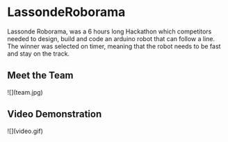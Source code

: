 # LassondeRoborama
Lassonde Roborama, was a 6 hours long Hackathon which competitors needed to design, build and code an arduino robot that can follow a line. The winner was selected on timer, meaning that the robot needs to be fast and stay on the track.

<h2>Meet the Team </h2>
![](team.jpg)

<h2>Video Demonstration </h2>
![](video.gif)

